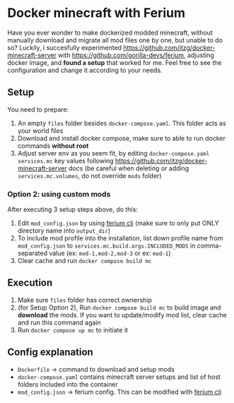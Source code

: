 # Docker minecraft with Ferium
Have you ever wonder to make dockerized modded minecraft, without manually download and migrate all mod files one by one, but unable to do so?
Luckily, i succesfully experimented https://github.com/itzg/docker-minecraft-server with https://github.com/gorilla-devs/ferium, adjusting docker image, and **found a setup** that worked for me. Feel free to see the configuration and change it according to your needs.

## Setup
You need to prepare:
1. An empty `files` folder besides `docker-compose.yaml`. This folder acts as your world files
2. Download and install docker compose, make sure to able to run docker commands **without root**
3. Adjust server env as you seem fit, by editing `docker-compose.yaml` `services.mc` key values following https://github.com/itzg/docker-minecraft-server docs (be careful when deleting or adding `services.mc.volumes`, do not override `mods` folder)

### Option 2: using custom mods
After executing 3 setup steps above, do this:
1. Edit `mod_config.json` by using [ferium cli](https://github.com/gorilla-devs/ferium) (make sure to only put ONLY directory name into `output_dir`)
2. To include mod profile into the installation, list down profile name from `mod_config.json` to `services.mc.build.args.INCLUDED_MODS` in comma-separated value (ex: `mod-1,mod-2,mod-3` or  ex: `mod-1`)
3. Clear cache and run `docker compose build mc`

## Execution
1. Make sure `files` folder has correct ownership
2. (for Setup Option 2), Run `docker compose build mc` to build image and **download** the mods. If you want to update/modify mod list, clear cache and run this command again
3. Run `docker compose up mc` to initiate it

## Config explanation
- `Dockerfile` -> command to download and setup mods
- `docker-compose.yaml` contains minecraft server setups and list of host folders included into the container
- `mod_config.json` -> ferium config. This can be modified with [ferium cli](https://github.com/gorilla-devs/ferium)
